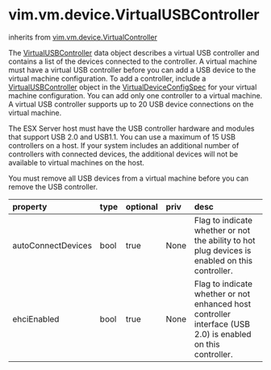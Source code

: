 vim.vm.device.VirtualUSBController
==================================
inherits from [vim.vm.device.VirtualController](docs/vim.vm.device.VirtualController.md)


The <a href="vim.vm.device.VirtualUSBController.md">VirtualUSBController</a> data object describes a virtual USB controller   and contains a list of the devices connected to the controller.   A virtual machine must have a virtual USB controller before you can add   a USB device to the virtual machine configuration. To add a controller,   include a <a href="vim.vm.device.VirtualUSBController.md">VirtualUSBController</a> object in the   <a href="vim.vm.device.VirtualDeviceSpec.md">VirtualDeviceConfigSpec</a> for your virtual machine configuration.   You can add only one controller to a virtual machine.   A virtual USB controller supports up to 20 USB device connections on the   virtual machine.   <p>   The ESX Server host must have the USB controller hardware and modules   that support USB 2.0 and USB1.1.   You can use a maximum of 15 USB controllers on a host. If your system   includes an additional number of controllers with connected devices,   the additional devices will not be available to virtual machines on the host.   <p>   You must remove all USB devices from a virtual machine before you can   remove the USB controller.

| property | type | optional | priv | desc |
|:---------|:-----|:---------|:-----|:-----|
| autoConnectDevices | bool | true | None | Flag to indicate whether or not the ability to hot plug devices   is enabled on this controller. |
| ehciEnabled | bool | true | None | Flag to indicate whether or not enhanced host controller   interface (USB 2.0) is enabled on this controller. |


